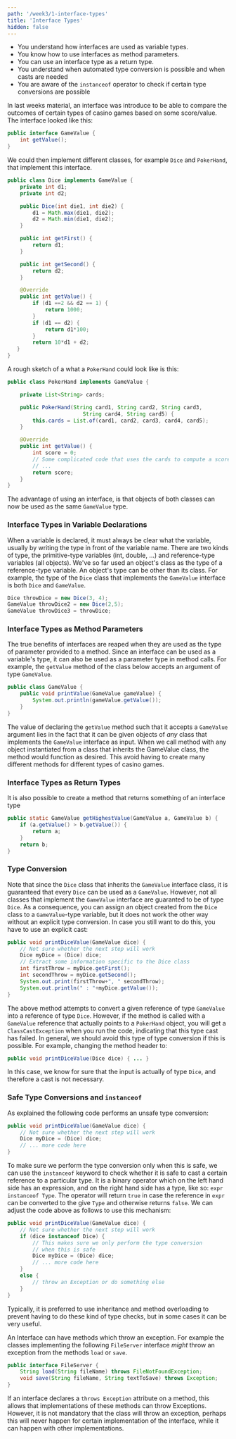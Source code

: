 ```yaml
---
path: '/week3/1-interface-types'
title: 'Interface Types'
hidden: false
---
```


<text-box variant='learningObjectives' name='Learning Objectives'>

- You understand how interfaces are used as variable types.
- You know how to use interfaces as method parameters.
- You can use an interface type as a return type.
- You understand when automated type conversion is possible and when casts are needed
- You are aware of the `instanceof` operator to check if certain type conversions are possible

</text-box>

In last weeks material, an interface was introduce to be able to compare the outcomes of certain types of casino games based on some score/value. The interface looked like this:

```java
public interface GameValue {
    int getValue();
}
```

We could then implement different classes, for example `Dice` and `PokerHand`, that implement this interface.

```java
public class Dice implements GameValue {
    private int d1;
    private int d2;

    public Dice(int die1, int die2) {
        d1 = Math.max(die1, die2);
        d2 = Math.min(die1, die2);
    }

    public int getFirst() {
        return d1;
    }

    public int getSecond() {
        return d2;
    }

    @Override
    public int getValue() {
        if (d1 ==2 && d2 == 1) {
            return 1000;
        }
        if (d1 == d2) {
            return d1*100;
        }
        return 10*d1 + d2;
   }
}
```

A rough sketch of a what a `PokerHand` could look like is this:

```java
public class PokerHand implements GameValue {

    private List<String> cards;

    public PokerHand(String card1, String card2, String card3,
                        String card4, String card5) {
        this.cards = List.of(card1, card2, card3, card4, card5);
    }

    @Override
    public int getValue() {
        int score = 0;
        // Some complicated code that uses the cards to compute a score
        // ...
        return score;
    }
}
```

The advantage of using an interface, is that objects of both classes can
now be used as the same `GameValue` type.

### Interface Types in Variable Declarations

When a variable is declared, it must always be clear what the variable, usually by writing the type in front of the variable name. There are two kinds of type, the primitive-type variables (int, double, ...) and reference-type variables (all objects). We've so far used an object's class as the type of a reference-type variable.
An object's type can be other than its class. For example, the type of the `Dice` class that implements the `GameValue` interface is both `Dice` and `GameValue`.

```java
Dice throwDice = new Dice(3, 4);
GameValue throwDice2 = new Dice(2,5);
GameValue throwDice3 = throwDice;
```

### Interface Types as Method Parameters

The true benefits of interfaces are reaped when they are used as the type of parameter provided to a method.
Since an interface can be used as a variable's type, it can also be used as a parameter type in method calls.
For example, the `getValue` method of the class below accepts an argument of type `GameValue`.

```java
public class GameValue {
    public void printValue(GameValue gameValue) {
        System.out.println(gameValue.getValue());
    }
}
```

The value of declaring the `getValue` method such that it accepts a `GameValue` argument lies in the fact that it can be given objects of *any* class that implements the `GameValue` interface as input.
When we call method with any object instantiated from a class that inherits the GameValue class, the method would function as desired. This avoid having to create many different methods for different
types of casino games.

### Interface Types as Return Types

It is also possible to create a method that returns something of an interface type

```java
public static GameValue getHighestValue(GameValue a, GameValue b) {
    if (a.getValue() > b.getValue()) {
        return a;
    }
    return b;
}
```
### Type Conversion

Note that since the `Dice` class that inherits the `GameValue` interface class, it is guaranteed that every `Dice` can be used as a `GameValue`.
However, not all classes that implement the `GameValue` interface are guaranted to be of type `Dice`.
As a consequence, you can assign an object created from the `Dice` class to a `GameValue`-type variable,
but it does not work the other way without an explicit type conversion. In case you still want to do this, you have to use an explicit cast:

```java
public void printDiceValue(GameValue dice) {
    // Not sure whether the next step will work
    Dice myDice = (Dice) dice;
    // Extract some information specific to the Dice class
    int firstThrow = myDice.getFirst();
    int secondThrow = myDice.getSecond();
    System.out.print(firstThrow+", " secondThrow);
    System.out.println(" : "+myDice.getValue());
}
```

The above method attempts to convert a given reference of type `GameValue` into a reference of type `Dice`.
However, if the method is called with a `GameValue` reference that actually points to a `PokerHand` object,
you will get a `ClassCastException` when you run the code, indicating that this type cast has failed.
In general, we should avoid this type of type conversion if this is possible. For example, changing the method
header to:

```java
public void printDiceValue(Dice dice) { ... }
```

In this case, we know for sure that the input is actually of type `Dice`, and therefore a cast is not necessary.

### Safe Type Conversions and `instanceof`

As explained the following code performs an unsafe type conversion:

```java
public void printDiceValue(GameValue dice) {
    // Not sure whether the next step will work
    Dice myDice = (Dice) dice;
    // ... more code here
}
```

To make sure we perform the type conversion only when this is safe, we can use the `instanceof` keyword to check whether
it is safe to cast a certain reference to a particular type. It is a binary operator which on the left hand side has
an expression, and on the right hand side has a type, like so: `expr instanceof Type`. The operator will return `true`
in case the reference in `expr` can be converted to the give `Type` and otherwise returns `false`. We can adjust
the code above as follows to use this mechanism:

```java
public void printDiceValue(GameValue dice) {
    // Not sure whether the next step will work
    if (dice instanceof Dice) {
        // This makes sure we only perform the type conversion
        // when this is safe
        Dice myDice = (Dice) dice;
        // ... more code here
    }
    else {
        // throw an Exception or do something else
    }
}
```

Typically, it is preferred to use inheritance and method overloading to prevent having to do these kind of type checks, but in some cases it can be very useful.

<text-box variant='backgroundMaterial' name='Exceptions and Interfaces'>

An Interface can have methods which throw an exception.
For example the classes implementing the following `FileServer` interface *might* throw an exception from the methods `load` or `save`.

```java
public interface FileServer {
    String load(String fileName) throws FileNotFoundException;
    void save(String fileName, String textToSave) throws Exception;
}
```

If an interface declares a `throws Exception` attribute on a method, this allows that implementations of these methods
can throw Exceptions. However, it is not mandatory that the class will throw an exception, perhaps this will never
happen for certain implementation of the interface, while it can happen with other implementations.

</text-box>
